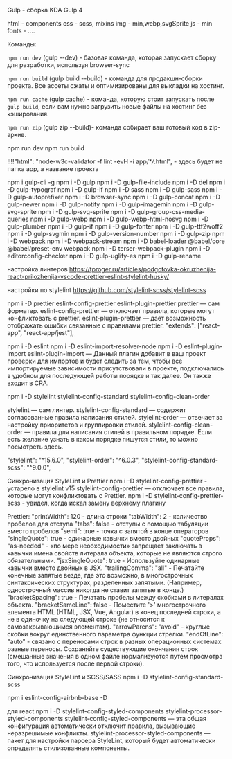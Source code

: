Gulp - сборка KDA
Gulp 4

html - components
css - scss, mixins
img - min,webp,svgSprite
js - min
fonts - ....

Команды:

`npm run dev` (gulp --dev) - базовая команда, которая запускает сборку для разработки, используя browser-sync

`npm run build` (gulp build --build) - команда для продакшн-сборки проекта. Все ассеты сжаты и оптимизированы для выкладки на хостинг.

`npm run cache` (gulp cache) - команда, которую стоит запускать после `gulp build`, если вам нужно загрузить новые файлы на хостинг без кэширования.

`npm run zip` (gulp zip --build)- команда собирает ваш готовый код в zip-архив.

npm run dev
npm run build

!!!!"html": "node-w3c-validator -f lint -evH -i app/\*_/_.html", - здесь будет не папка app, а название проекта

npm i gulp-cli -g
npm i -D gulp
npm i -D gulp-file-include
npm i -D del
npm i -D gulp-typograf
npm i -D gulp-if
npm i -D sass
npm i -D gulp-sass
npm i -D gulp-autoprefixer
npm i -D browser-sync
npm i -D gulp-concat
npm i -D gulp-newer
npm i -D gulp-notify
npm i -D gulp-imagemin
npm i -D gulp-svg-sprite
npm i -D gulp-svg-sprite
npm i -D gulp-group-css-media-queries
npm i -D gulp-webp
npm i -D gulp-webp-html-nosvg
npm i -D gulp-plumber
npm i -D gulp-if
npm i -D gulp-fonter
npm i -D gulp-ttf2woff2
npm i -D gulp-svgmin
npm i -D gulp-version-number
npm i -D gulp-zip
npm i -D webpack
npm i -D webpack-stream
npm i -D babel-loader @babel/core @babel/preset-env webpack
npm i -D terser-webpack-plugin
npm i -D editorconfig-checker
npm i -D gulp-uglify-es
npm i -D gulp-rename

настройка линтеров
https://tproger.ru/articles/podgotovka-okruzhenija-react-prilozhenija-vscode-prettier-eslint-stylelint-husky/

настройки по stylelint
https://github.com/stylelint-scss/stylelint-scss

npm i -D prettier eslint-config-prettier eslint-plugin-prettier
prettier — сам форматер.
eslint-config-prettier — отключает правила, которые могут конфликтовать с prettier.
eslint-plugin-prettier — даёт возможность отображать ошибки связанные с правилами prettier.
"extends": ["react-app", "react-app/jest"],

npm i -D eslint
npm i -D eslint-import-resolver-node
npm i -D eslint-plugin-import
eslint-plugin-import — Данный плагин добавит в ваш проект проверки для импортов и будет следить за тем, чтобы все импортируемые зависимости присутствовали в проекте, подключались в удобном для последующей работы порядке и так далее. Он также входит в CRA.

npm i -D stylelint stylelint-config-standard stylelint-config-clean-order

stylelint — сам линтер.
stylelint-config-standard — содержит согласованные правила написания стилей.
stylelint-order — отвечает за настройку приоритетов и группировки стилей.
stylelint-config-clean-order — правила для написания стилей в правильном порядке. Если есть желание узнать в каком порядке пишутся стили, то можно посмотреть здесь.

"stylelint": "^15.6.0",
"stylelint-order": "^6.0.3",
"stylelint-config-standard-scss": "^9.0.0",

Синхронизация StyleLint и Prettier
npm i -D stylelint-config-prettier - устарело в stylelint v15
stylelint-config-prettier — отключает все правила, которые могут конфликтовать с Prettier.
npm i -D stylelint-config-prettier-scss - увидел, когда искал замену верхнему плагину

Prettier:
"printWidth": 120 - длина строки
"tabWidth": 2 - количество пробелов для отступа
"tabs": false - отступы с помощью табуляции вместо пробелов
"semi": true - точка с запятой в конце операторов
"singleQuote": true - одинарные кавычки вместо двойных
"quoteProps": "as-needed" - «по мере необходимости» запрещает заключать в кавычки имена свойств литерала объекта, которые не являются строго обязательными.
"jsxSingleQuote": true - Используйте одинарные кавычки вместо двойных в JSX.
"trailingComma": "all" - Печатайте конечные запятые везде, где это возможно, в многострочных синтаксических структурах, разделенных запятыми. (Например, однострочный массив никогда не ставит запятые в конце.)
"bracketSpacing": true - Печатать пробелы между скобками в литералах объекта.
"bracketSameLine": false - Поместите '>' многострочного элемента HTML (HTML, JSX, Vue, Angular) в конец последней строки, а не в одиночку на следующей строке (не относится к самозакрывающимся элементам).
"arrowParens": "avoid" - круглые скобки вокруг единственного параметра функции стрелки.
"endOfLine": "auto" - связано с переносами строк в разных операционных системах разные переносы. Сохраняйте существующие окончания строк (смешанные значения в одном файле нормализуются путем просмотра того, что используется после первой строки).

Синхронизация StyleLint и SCSS/SASS
npm i -D stylelint-config-standard-scss

npm i eslint-config-airbnb-base -D

для react
npm i -D stylelint-config-styled-components stylelint-processor-styled-components
stylelint-config-styled-components — эта общая конфигурация автоматически отключит правила, вызывающие неразрешимые конфликты.
stylelint-processor-styled-components — пакет для настройки парсера StyleLint, который будет автоматически определять стилизованные компоненты.
